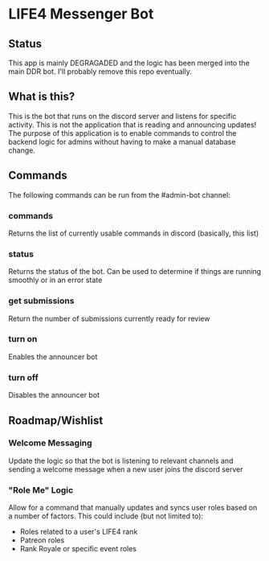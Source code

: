 # LIFE4 Messenger Bot

## Status
This app is mainly DEGRAGADED and the logic has been merged into the main DDR bot. I'll probably remove this repo eventually.

## What is this?
This is the bot that runs on the discord server and listens for specific activity. This is not the application that is reading and announcing updates!
The purpose of this application is to enable commands to control the backend logic for admins without having to make a manual database change.

## Commands
The following commands can be run from the #admin-bot channel:
### commands
Returns the list of currently usable commands in discord (basically, this list)
### status
Returns the status of the bot. Can be used to determine if things are running smoothly or in an error state
### get submissions
Return the number of submissions currently ready for review
### turn on
Enables the announcer bot
### turn off
Disables the announcer bot

## Roadmap/Wishlist

### Welcome Messaging
Update the logic so that the bot is listening to relevant channels and sending a welcome message when a new user joins the discord server
### "Role Me" Logic
Allow for a command that manually updates and syncs user roles based on a number of factors. This could include (but not limited to):
- Roles related to a user's LIFE4 rank
- Patreon roles
- Rank Royale or specific event roles 